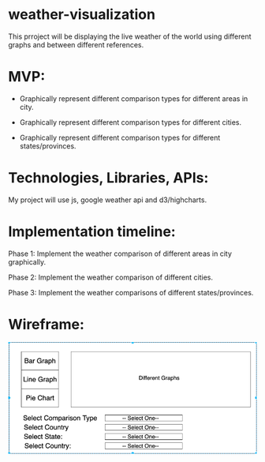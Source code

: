 # weather-visualization


This prroject will be displaying the live weather of the world using different graphs and between different references.


# MVP:

  * Graphically represent different comparison types for different areas in city.
  
  * Graphically represent different comparison types for different cities.
  
  * Graphically represent different comparison types for different states/provinces.

# Technologies, Libraries, APIs:

My project will use js, google weather api and d3/highcharts.

# Implementation timeline:

Phase 1: Implement the weather comparison of different areas in city graphically.

Phase 2: Implement the weather comparison of different cities.

Phase 3: Implement the weather comparisons of different states/provinces.


# Wireframe:

![wireframe](https://github.com/mskhokhar/weather-visualization/blob/master/wireframe.png)
